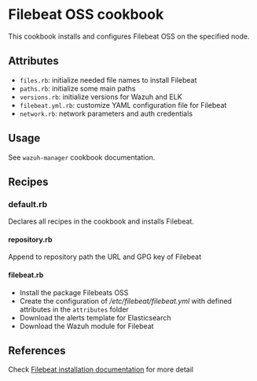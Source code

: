 # Filebeat OSS cookbook

This cookbook installs and configures Filebeat OSS on the specified node.

## Attributes

* `files.rb`: initialize needed file names to install Filebeat
* `paths.rb`: initialize some main paths
* `versions.rb`: initialize versions for Wazuh and ELK
* `filebeat.yml.rb`: customize YAML configuration file for Filebeat
* ``network.rb``: network parameters and auth credentials
## Usage

See `wazuh-manager` cookbook documentation.

## Recipes

### default.rb

Declares all recipes in the cookbook and installs Filebeat.

#### repository.rb

Append to repository path the URL and GPG key of Filebeat

#### filebeat.rb

* Install the package Filebeats OSS
* Create the configuration of */etc/filebeat/filebeat.yml* with defined attributes in the ```attributes``` folder
* Download the alerts template for Elasticsearch
* Download the Wazuh module for Filebeat

## References

Check [Filebeat installation documentation](https://documentation.wazuh.com/current/learning-wazuh/build-lab/install-wazuh-manager.html#install-filebeat) for more detail
